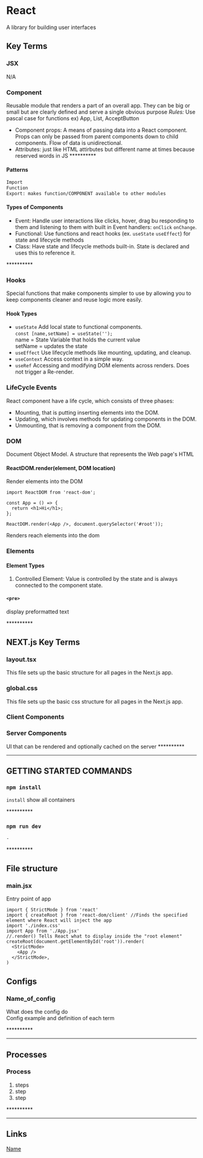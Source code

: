 # React

A library for building user interfaces

## Key Terms

### JSX

N/A

### Component

Reusable module that renders a part of an overall app. They can be big or small but are clearly defined and serve a single obvious purpose
*Rules:* Use pascal case for functions ex) App, List, AcceptButton

- Component props: A means of passing data into a React component. Props can only be passed from parent components down to child components. Flow of data is unidirectional.
- Attributes: just like HTML attirbutes but different name at times because reserved words in JS
\*\*\*\*\*\*\*\*\*\*

#### Patterns

```md
Import
Function
Export: makes function/COMPONENT available to other modules
```

#### Types of Components  

- Event: Handle user interactions like clicks, hover, drag bu responding to them and listening to them with built in Event handlers: `onClick` `onChange`.
- Functional: Use functions and react hooks (ex. `useState` `useEffect`) for state and lifecycle methods
- Class: Have state and lifecycle methods built-in. State is declared and uses this to reference it.


\*\*\*\*\*\*\*\*\*\*

### Hooks

Special functions that make components simpler to use by allowing you to keep components cleaner and reuse logic more easily.

#### Hook Types

- `useState` Add local state to functional components.  
  `const [name,setName] = useState('');`  
      name =  State Variable that holds the current value  
      setName = updates the state
- `useEffect` Use lifecycle methods like mounting, updating, and cleanup.
- `useContext` Access context in a simple way.
- `useRef` Accessing and modifying DOM elements across renders. Does not trigger a Re-render.

### LifeCycle Events

React component have a life cycle, which consists of three phases:

- Mounting, that is putting inserting elements into the DOM.
- Updating, which involves methods for updating components in the DOM.
- Unmounting, that is removing a component from the DOM.

### DOM

Document Object Model. A structure that represents the Web page's HTML

#### ReactDOM.render(element, DOM location)

Render elements into the DOM

```tsx
import ReactDOM from 'react-dom';

const App = () => {
  return <h1>Hi</h1>;
};

ReactDOM.render(<App />, document.querySelector('#root'));
```
Renders reach elements into the dom 

### Elements

#### Element Types

  1. Controlled Element: Value is controlled by the state and is always connected to the component state.


#### `<pre>`
display preformatted text

\*\*\*\*\*\*\*\*\*\*

## NEXT.js Key Terms

### layout.tsx

This file sets up the basic structure for all pages in the Next.js app.

### global.css

This file sets up the basic css structure for all pages in the Next.js app.

### Client Components

### Server Components
UI that can be rendered and optionally cached on the server 
\*\*\*\*\*\*\*\*\*\*

---

## GETTING STARTED COMMANDS


### `npm install`  
`install` show all containers

\*\*\*\*\*\*\*\*\*\*

### `npm run dev`  
`-`

\*\*\*\*\*\*\*\*\*\*
## File structure

### main.jsx
 Entry point of app 

```
import { StrictMode } from 'react'
import { createRoot } from 'react-dom/client' //Finds the specified element where React will inject the app
import './index.css'
import App from './App.jsx'
//.render() Tells React what to display inside the "root element"
createRoot(document.getElementById('root')).render(
  <StrictMode>
    <App />
  </StrictMode>,
)

```


## Configs

### Name_of_config

What does the config do  
Config example and definition of each term

\*\*\*\*\*\*\*\*\*\*

---

## Processes

### Process

1. steps
2. step
3. step

\*\*\*\*\*\*\*\*\*\*

---

## Links

[Name](link)  
